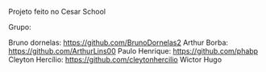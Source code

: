 Projeto feito no Cesar School

Grupo:

Bruno dornelas: https://github.com/BrunoDornelas2
Arthur Borba: https://github.com/ArthurLins00
Paulo Henrique: https://github.com/phabp
Cleyton Hercílio: https://github.com/cleytonhercilio
Wictor Hugo
